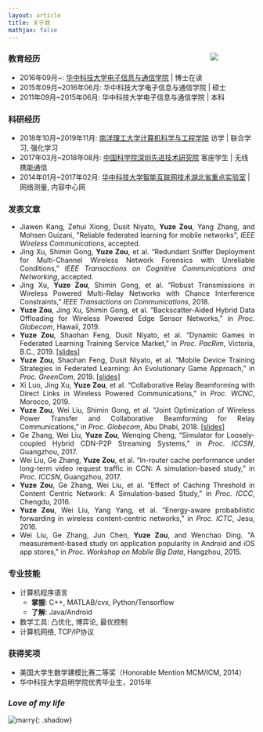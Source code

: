 ```yaml
---
layout: article
title: 关于我
mathjax: false
---
```


<div id="ID_PHOTO" style="width: 18%;">
	<div class="card">
		<div class="card__image">
			<img class="image" src="http://img.be-my-only.xyz/about-me.jpg" />
		</div>
	</div>
</div>

### 教育经历

- 2016年09月&#126;: [华中科技大学](http://www.hust.edu.cn/)[电子信息与通信学院](http://eic.hust.edu.cn/) \| 博士在读
- 2015年09月&#126;2016年06月: 华中科技大学电子信息与通信学院 \| 硕士
- 2011年09月&#126;2015年06月: 华中科技大学电子信息与通信学院 \| 本科

### 科研经历

- 2018年10月&#126;2019年11月: [南洋理工大学计算机科学与工程学院](http://scse.ntu.edu.sg) 访学 \| 联合学习, 强化学习
- 2017年03月&#126;2018年08月: [中国科学院深圳先进技术研究院](http://www.siat.ac.cn/) 客座学生 \| 无线携能通信
- 2014年01月&#126;2017年02月: [华中科技大学智能互联网技术湖北省重点实验室](http://itec.hust.edu.cn/) \| 网络测量, 内容中心网

### 发表文章

<div align="justify" markdown="1">

- Jiawen Kang, Zehui Xiong, Dusit Niyato, **Yuze Zou**, Yang Zhang, and Mohsen Guizani, "Reliable federated learning for mobile networks", *IEEE Wireless Communications*, accepted. 
- Jing Xu, Shimin Gong, **Yuze Zou**, et al. “Redundant Sniffer Deployment for Multi-Channel Wireless Network Forensics with Unreliable Conditions,” *IEEE Transactions on Cognitive Communications and Networking*, accepted.  
- Jing Xu, **Yuze Zou**, Shimin Gong, et al. “Robust Transmissions in Wireless Powered Multi-Relay Networks with Chance Interference Constraints,” *IEEE Transactions on Communications*, 2018.
- **Yuze Zou**, Jing Xu, Shimin Gong, et al. “Backscatter-Aided Hybrid Data Offloading for Wireless Powered Edge Sensor Networks,” in *Proc. Globecom*, Hawaii, 2019.    
- **Yuze Zou**, Shaohan Feng, Dusit Niyato, et al. “Dynamic Games in Federated Learning Training Service Market,” in *Proc. PacRim*, Victoria, B.C., 2019. [\[slides\]](assets/slides/PacRim'19-dynamic-games.pdf)  
- **Yuze Zou**, Shaohan Feng, Dusit Niyato, et al. “Mobile Device Training Strategies in Federated Learning: An Evolutionary Game Approach,” in *Proc. GreenCom*, 2019. [\[slides\]](assets/slides/GreenCom'19-evolutionary-game.pdf)  
- Xi Luo, Jing Xu, **Yuze Zou**, et al. “Collaborative Relay Beamforming with Direct Links in Wireless Powered Communications,” in *Proc. WCNC*, Morocco, 2019.  
- **Yuze Zou**, Wei Liu, Shimin Gong, et al. “Joint Optimization of Wireless Power Transfer and Collaborative Beamforming for Relay Communications,” in *Proc. Globecom*, Abu Dhabi, 2018. [\[slides\]](assets/slides/GC'18-workshop-ps-relay.pdf)  
- Ge Zhang, Wei Liu, **Yuze Zou**, Wenqing Cheng, “Simulator for Loosely-coupled Hybrid CDN-P2P Streaming Systems,” in *Proc. ICCSN*, Guangzhou, 2017.  
- Wei Liu, Ge Zhang, **Yuze Zou**, et al. “In-router cache performance under long-term video request traffic in CCN: A simulation-based study,” in *Proc. ICCSN*, Guangzhou, 2017.  
- **Yuze Zou**, Ge Zhang, Wei Liu, et al. “Effect of Caching Threshold in Content Centric Network: A Simulation-based Study,” in *Proc. ICCC*, Chengdu, 2016.  
- **Yuze Zou**, Wei Liu, Yang Yang, et al. “Energy-aware probabilistic forwarding in wireless content-centric networks,” in *Proc. ICTC*, Jesu, 2016.  
- Wei Liu, Ge Zhang, Jun Chen, **Yuze Zou**, and Wenchao Ding. "A measurement-based study on application popularity in Android and iOS app stores," in *Proc. Workshop on Mobile Big Data*, Hangzhou, 2015.  

</div>

### 专业技能

- 计算机程序语言
	- **掌握**: C++, MATLAB/cvx, Python/Tensorflow
	- **了解**: Java/Android
- 数学工具: 凸优化, 博弈论, 最优控制
- 计算机网络, TCP/IP协议

### 获得奖项

- 美国大学生数学建模比赛二等奖（Honorable Mention MCM/ICM, 2014）  
- 华中科技大学启明学院优秀毕业生，2015年

### *Love of my life*

![marry](http://img.be-my-only.xyz/marriage.jfif){: .shadow}


<style type="text/css">
#ID_PHOTO {
    position: relative;
    top: 10px;
    float: right;
    z-index: 99;
}
@media screen and (max-width: 800px) {
	#ID_PHOTO {
    	display: none !important;
	}
}
</style>

<script type="text/javascript">
(function () {
	document.querySelector(".article__header header").appendChild(
		document.querySelector("#ID_PHOTO")
	);
})();
</script>